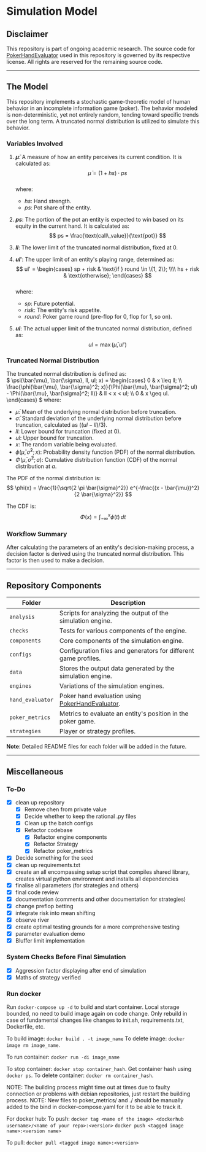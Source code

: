 # Simulation Model

## Disclaimer

This repository is part of ongoing academic research. The source code for [PokerHandEvaluator](https://github.com/HenryRLee/PokerHandEvaluator) used in this repository is governed by its respective license. All rights are reserved for the remaining source code.

---

## The Model

This repository implements a stochastic game-theoretic model of human behavior in an incomplete information game (poker). The behavior modeled is non-deterministic, yet not entirely random, tending toward specific trends over the long term. A truncated normal distribution is utilized to simulate this behavior.

### Variables Involved

1. **$\bar{\mu}$**: A measure of how an entity perceives its current condition. It is calculated as:  
   $$
   \bar{\mu} = (1 + hs) \cdot ps
   $$  
   where:  
   - $hs$: Hand strength.  
   - $ps$: Pot share of the entity.  

2. **$ps$**: The portion of the pot an entity is expected to win based on its equity in the current hand. It is calculated as:  
   $$
   ps = \frac{\text{call\_value}}{\text{pot}}
   $$  

3. **$ll$**: The lower limit of the truncated normal distribution, fixed at $0$.

4. **$ul'$**: The upper limit of an entity's playing range, determined as:  
   $$
   ul' = 
   \begin{cases} 
      sp + risk & \text{if } round \in \{1, 2\}; \\\\
      hs + risk & \text{otherwise};
   \end{cases}
   $$  
   where:  
   - $sp$: Future potential.  
   - $risk$: The entity's risk appetite.
   - $round$: Poker game round (pre-flop for 0, flop for 1, so on).

5. **$ul$**: The actual upper limit of the truncated normal distribution, defined as:  
   $$
   ul = \max(\bar{\mu}, ul')
   $$  

### Truncated Normal Distribution

The truncated normal distribution is defined as:  
$
\psi(\bar{\mu}, \bar{\sigma}, ll, ul; x) =
\begin{cases} 
    0 & x \leq ll; \\\\
    \frac{\phi(\bar{\mu}, \bar{\sigma}^2; x)}{\Phi(\bar{\mu}, \bar{\sigma}^2; ul) - \Phi(\bar{\mu}, \bar{\sigma}^2; ll)} & ll < x < ul; \\\\
    0 & x \geq ul.
\end{cases}
$
where:  
- $\bar{\mu}$: Mean of the underlying normal distribution before truncation.  
- $\bar{\sigma}$: Standard deviation of the underlying normal distribution before truncation, calculated as $((ul - ll) / 3)$.  
- $ll$: Lower bound for truncation (fixed at $0$).  
- $ul$: Upper bound for truncation.  
- $x$: The random variable being evaluated.  
- $\phi(\bar{\mu}, \bar{\sigma}^2; x)$: Probability density function (PDF) of the normal distribution.  
- $\Phi(\bar{\mu}, \bar{\sigma}^2; a)$: Cumulative distribution function (CDF) of the normal distribution at $a$.

The PDF of the normal distribution is:  
$$
\phi(x) = \frac{1}{\sqrt{2 \pi \bar{\sigma}^2}} e^{-\frac{(x - \bar{\mu})^2}{2 \bar{\sigma}^2}}
$$  

The CDF is:  
$$
\Phi(x) = \int_{-\infty}^x \phi(t) \, dt
$$  

### Workflow Summary

After calculating the parameters of an entity's decision-making process, a decision factor is derived using the truncated normal distribution. This factor is then used to make a decision.

---

## Repository Components

| Folder         | Description                                                                 |
|----------------|-----------------------------------------------------------------------------|
| `analysis`     | Scripts for analyzing the output of the simulation engine.                 |
| `checks`       | Tests for various components of the engine.                                |
| `components`   | Core components of the simulation engine.                                  |
| `configs`      | Configuration files and generators for different game profiles.            |
| `data`         | Stores the output data generated by the simulation engine.                 |
| `engines`      | Variations of the simulation engines.                                      |
| `hand_evaluator` | Poker hand evaluation using [PokerHandEvaluator](https://github.com/HenryRLee/PokerHandEvaluator). |
| `poker_metrics` | Metrics to evaluate an entity's position in the poker game.               |
| `strategies`   | Player or strategy profiles.                                               |

**Note**: Detailed README files for each folder will be added in the future.

---

## Miscellaneous

### To-Do

- [x] clean up repository
  - [x] Remove chen from private value
  - [x] Decide whether to keep the rational .py files
  - [x] Clean up the batch configs
  - [x] Refactor codebase
    - [x] Refactor engine components
    - [x] Refactor Strategy
    - [x] Refactor poker_metrics
- [x] Decide something for the seed
- [x] clean up requirements.txt
- [x] create an all encompassing setup script that compiles shared library, creates virtual python environment and installs all dependencies
- [x] finalise all parameters (for strategies and others)
- [x] final code review
- [x] documentation (comments and other documentation for strategies)
- [x] change preflop betting
- [x] integrate risk into mean shifting
- [x] observe river
- [x] create optimal testing grounds for a more comprehensive testing
- [x] parameter evaluation demo
- [x] Bluffer limit implementation

### System Checks Before Final Simulation

- [x] Aggression factor displaying after end of simulation
- [x] Maths of strategy verified

### Run docker

Run `docker-compose up -d` to build and start container.
Local storage bounded, no need to build image again on code change.
Only rebuild in case of fundamental changes like changes to init.sh, requirements.txt, Dockerfile, etc.

To build image: `docker build . -t image_name`
To delete image: `docker image rm image_name`.

To run container: `docker run -di image_name`

To stop container: `docker stop container_hash`.
Get container hash using `docker ps`.
To delete container: `docker rm container_hash`.

NOTE: The building process might time out at times due to faulty connection or problems with debian repositories, just restart the building process.
NOTE: New files to poker_metrics/ and ./ should be manually added to the bind in docker-compose.yaml for it to be able to track it.

For docker hub:
To push:
`docker tag <name of the image> <dockerhub username>/<name of your repo>:<version>`
`docker push <tagged image name>:<version name>`

To pull:
`docker pull <tagged image name>:<version>`
